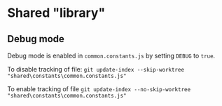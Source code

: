 # Shared "library"

## Debug mode

Debug mode is enabled in `common.constants.js` by setting `DEBUG` to `true`.

To disable tracking of file:
`git update-index --skip-worktree "shared\constants\common.constants.js"`

To enable tracking of file
`git update-index --no-skip-worktree "shared\constants\common.constants.js"`